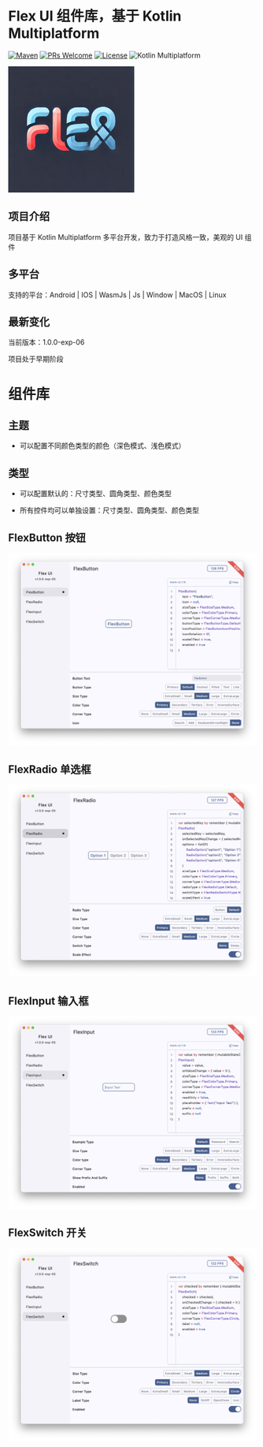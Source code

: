 # Flex UI 组件库，基于 Kotlin Multiplatform

[![Maven](https://img.shields.io/badge/Maven-Central-download.svg)](https://central.sonatype.com/search?q=cn.vividcode.multiplatform:flex-ui)
[![PRs Welcome](https://img.shields.io/badge/PRs-welcome-brightgreen.svg)](https://github.com/vividcodex/flex-ui/blob/master/README.md)
[![License](https://img.shields.io/badge/Apache-2.0-brightgreen.svg)](https://github.com/vividcodex/flex-ui/blob/master/LICENSE-2.0)
![Kotlin Multiplatform](https://img.shields.io/badge/Kotlin-Multiplatform-blue.svg)

<img src="image/logo.png" width="256" height="256">

## 项目介绍

项目基于 Kotlin Multiplatform 多平台开发，致力于打造风格一致，美观的 UI 组件

## 多平台

支持的平台：Android | IOS | WasmJs | Js | Window | MacOS | Linux

## 最新变化

当前版本：1.0.0-exp-06

项目处于早期阶段

# 组件库

## 主题

- 可以配置不同颜色类型的颜色（深色模式、浅色模式）

## 类型

- 可以配置默认的：尺寸类型、圆角类型、颜色类型

- 所有控件均可以单独设置：尺寸类型、圆角类型、颜色类型

## FlexButton 按钮

![FlexButtonPage.png](image/FlexButtonPage.png)

## FlexRadio 单选框

![FlexRadioPage.png](image/FlexRadioPage.png)

## FlexInput 输入框

![FlexInputPage.png](image/FlexInputPage.png)

## FlexSwitch 开关

![FlexSwitch.png](image/FlexSwitchPage.png)